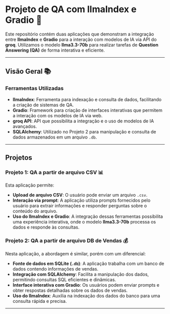 # Projeto de QA com llmaIndex e Gradio 🚀

Este repositório contém duas aplicações que demonstram a integração entre **llmaIndex** e **Gradio** para a interação com modelos de IA via API do **groq**. Utilizamos o modelo **llma3.3-70b** para realizar tarefas de **Question Answering (QA)** de forma interativa e eficiente.

---

## Visão Geral 📚

### Ferramentas Utilizadas

- **llmaIndex**: Ferramenta para indexação e consulta de dados, facilitando a criação de sistemas de QA.
- **Gradio**: Framework para criação de interfaces interativas que permitem a interação com os modelos de IA via web.
- **groq API**: API que possibilita a integração e o uso de modelos de IA avançados.
- **SQLAlchemy**: Utilizado no Projeto 2 para manipulação e consulta de dados armazenados em um arquivo `.db`.

---

## Projetos

### Projeto 1: QA a partir de arquivo CSV 📊

Esta aplicação permite:
- **Upload de arquivo CSV**: O usuário pode enviar um arquivo `.csv`.
- **Interação via prompt**: A aplicação utiliza prompts fornecidos pelo usuário para extrair informações e responder perguntas sobre o conteúdo do arquivo.
- **Uso do llmaIndex e Gradio**: A integração dessas ferramentas possibilita uma experiência interativa, onde o modelo **llma3.3-70b** processa os dados e responde às consultas.

### Projeto 2: QA a partir de arquivo DB de Vendas 💰

Nesta aplicação, a abordagem é similar, porém com um diferencial:
- **Fonte de dados em SQLite (`.db`)**: A aplicação trabalha com um banco de dados contendo informações de vendas.
- **Integração com SQLAlchemy**: Facilita a manipulação dos dados, permitindo consultas SQL eficientes e dinâmicas.
- **Interface interativa com Gradio**: Os usuários podem enviar prompts e obter respostas detalhadas sobre os dados de vendas.
- **Uso do llmaIndex**: Auxilia na indexação dos dados do banco para uma consulta rápida e precisa.

---



